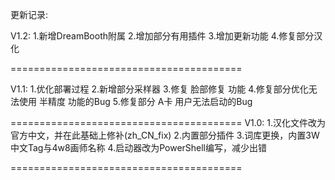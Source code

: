 更新记录:

V1.2:
1.新增DreamBooth附属
2.增加部分有用插件
3.增加更新功能
4.修复部分汉化

========================================

V1.1:
1.优化部署过程
2.新增部分采样器
3.修复 脸部修复 功能
4.修复部分优化无法使用 半精度 功能的Bug
5.修复部分 A卡 用户无法启动的Bug

========================================
V1.0:
1.汉化文件改为官方中文，并在此基础上修补(zh_CN_fix)
2.内置部分插件
3.词库更换，内置3W中文Tag与4w8画师名称
4.启动器改为PowerShell编写，减少出错

========================================

